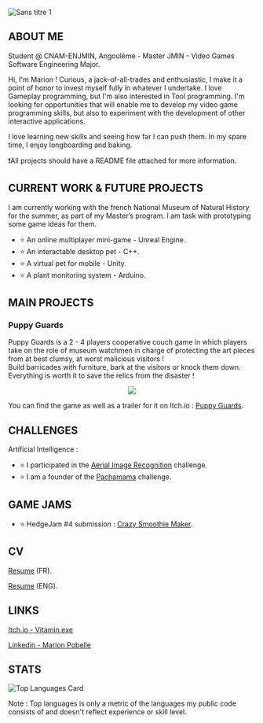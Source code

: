 ![Sans titre 1](https://github.com/marionpobelle/marionpobelle/assets/112869026/30edfb38-b794-4fb2-a718-d560bb4fb1b7)

## ABOUT ME

Student @ CNAM-ENJMIN, Angoulême - Master JMIN - Video Games Software Engineering Major.

Hi, I'm Marion ! Curious, a jack-of-all-trades and enthusiastic, I make it a point of honor to invest myself fully in whatever I undertake. I love Gameplay programming, but I'm also interested in Tool programming. I'm looking for opportunities that will enable me to develop my video game programming skills, but also to experiment with the development of other interactive applications.

I love learning new skills and seeing how far I can push them. In my spare time, I enjoy longboarding and baking.

❗️All projects should have a README file attached for more information.

## CURRENT WORK & FUTURE PROJECTS

I am currently working with the french National Museum of Natural History for the summer, as part of my Master’s program. I am task with prototyping some game ideas for them.

- ⭐ An online multiplayer mini-game - Unreal Engine.
- ⭐ An interactable desktop pet - C++.
- ⭐ A virtual pet for mobile - Unity.
- ⭐ A plant monitoring system - Arduino.

## MAIN PROJECTS
### Puppy Guards
Puppy Guards is a 2 - 4 players cooperative couch game in which players take on the role of museum watchmen in charge of protecting the art pieces from at best clumsy, at worst malicious visitors !\
Build barricades with furniture, bark at the visitors or knock them down. Everything is worth it to save the relics from the disaster !
<p align="center">
  <img src="https://img.itch.zone/aW1nLzE2NTIyMDkzLnBuZw==/original/aEfK2p.png" />
</p>

You can find the game as well as a trailer for it on Itch.io : [Puppy Guards](https://vitaminexe.itch.io/puppy-guards).

## CHALLENGES

Artificial Intelligence :
- ⭐ I participated in the [Aerial Image Recognition](https://codalab.lisn.upsaclay.fr/competitions/573) challenge.
- ⭐ I am a founder of the [Pachamama](https://codalab.lisn.upsaclay.fr/competitions/1447) challenge.

## GAME JAMS

- ⭐ HedgeJam #4 submission : [Crazy Smoothie Maker](https://maerys.itch.io/crazy-smoothie-maker).

## CV

[Resume](CV_Marion_Pobelle_SAFE.pdf) (FR).

[Resume](Resume_Marion_Pobelle_SAFE.pdf) (ENG).

## LINKS

[Itch.io - Vitamin.exe](https://vitaminexe.itch.io/)

[Linkedin - Marion Pobelle](https://www.linkedin.com/in/marion-pobelle-07639224b/)

## STATS

![Top Languages Card](https://github-readme-stats.vercel.app/api/top-langs/?username=marionpobelle&layout=compact)

Note : Top languages is only a metric of the languages my public code consists of and doesn't reflect experience or skill level.



